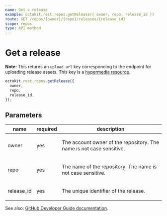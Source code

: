 ```yaml
---
name: Get a release
example: octokit.rest.repos.getRelease({ owner, repo, release_id })
route: GET /repos/{owner}/{repo}/releases/{release_id}
scope: repos
type: API method
---
```


# Get a release

**Note:** This returns an `upload_url` key corresponding to the endpoint for uploading release assets. This key is a [hypermedia resource](https://docs.github.com/rest/overview/resources-in-the-rest-api#hypermedia).

```js
octokit.rest.repos.getRelease({
  owner,
  repo,
  release_id,
});
```

## Parameters

<table>
  <thead>
    <tr>
      <th>name</th>
      <th>required</th>
      <th>description</th>
    </tr>
  </thead>
  <tbody>
    <tr><td>owner</td><td>yes</td><td>

The account owner of the repository. The name is not case sensitive.

</td></tr>
<tr><td>repo</td><td>yes</td><td>

The name of the repository. The name is not case sensitive.

</td></tr>
<tr><td>release_id</td><td>yes</td><td>

The unique identifier of the release.

</td></tr>
  </tbody>
</table>

See also: [GitHub Developer Guide documentation](https://docs.github.com/rest/reference/repos#get-a-release).
